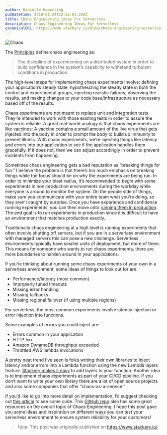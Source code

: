 ```yaml
---
author: Danielle Heberling
pubDatetime: 2019-01-24T22:12:03.284Z
title: Chaos Engineering Ideas For Serverless
description: Chaos Engineering Ideas For Serverless
canonicalURL: https://www.stackery.io/blog/chaos-engineering-serverless
---
```


![Chaos](/assets/chaos.jpg)

The <a href="http://principlesofchaos.org/" target="_blank" rel="noopener noreferrer">Principles</a> define chaos engineering as:

> The discipline of experimenting on a distributed system in order to build confidence in the system’s capability to withstand turbulent conditions in production.

The high-level steps for implementing chaos experiments involve: defining your application’s steady state, hypothesizing the steady state in both the control and experimental groups, injecting realistic failures, observing the results, and making changes to your code base/infrastructure as necessary based off of the results.

Chaos experiments are not meant to replace unit and integration tests. They’re intended to work with those existing tests in order to assure the system is reliable. A great real-world analogy is that chaos experiments are like vaccines: A vaccine contains a small amount of the live virus that gets injected into the body in order to prompt the body to build up immunity to prevent illness. With chaos experiments, we’re injecting things like latency and errors into our application to see if the application handles them gracefully. If it does not, then we can adjust accordingly in order to prevent incidents from happening.

Sometimes chaos engineering gets a bad reputation as “breaking things for fun.” I believe the problem is that there’s too much emphasis on breaking things while the focus should be on why the experiments are being run. In order to minimize your blast radius, it’s recommended to begin with some experiments in non-production environments during the workday while everyone is around to monitor the system. On the people side of things, make sure you communicate with your entire team what you’re doing, so they aren’t caught by surprise. Once you have experience and confidence running experiments, you can then move onto <a href="https://www.stackery.io/product/deploy/" target="_blank" rel="noopener noreferrer">running them in production</a>. The end goal is to run experiments in production since it is difficult to have an environment that matches production exactly.

Traditionally chaos engineering at a high level is running experiments that often involve shutting off servers, but if you are in a serverless environment with managed servers this can pose a new challenge. Serverless environments typically have smaller units of deployment, but more of them. This means for someone who wants to run chaos experiments, there are more boundaries to harden around in your applications.

If you’re thinking about running some chaos experiments of your own in a serverless environment, some ideas of things to look out for are:

- Performance/latency (most common)
- Improperly tuned timeouts
- Missing error handling
- Missing fallbacks
- Missing regional failover (if using multiple regions)

For serverless, the most common experiments involve latency injection or error injection into functions.

Some examples of errors you could inject are:

- Errors common in your application
- HTTP 5xx
- Amazon DynamoDB throughput exceeded
- Throttled AWS lambda invocations

A pretty neat trend I’ve seen is folks writing their own libraries to inject latency and/or errors into a Lambda function using the new Lambda layers feature. <a href="https://docs.stackery.io/docs/api/nodes/Function/#layers" target="_blank" rel="noopener noreferrer">Stackery makes it easy</a> to add layers to your function. Another idea is to implement chaos experiments as part of your CI/CD pipeline. If you don’t want to write your own library there are a lot of open source projects and also some companies that offer “chaos-as-a-service.”

If you’d like to go into more detail on implementation, I’d suggest checking out <a href="https://medium.com/@adhorn/injecting-chaos-to-aws-lambda-functions-using-lambda-layers-2963f996e0ba" target="_blank" rel="noopener noreferrer">this article</a> to see some code. This <a href="https://github.com/dastergon/awesome-chaos-engineering" target="_blank" rel="noopener noreferrer">GitHub repo</a> also has some great resources on the overall topic of Chaos Engineering. I hope this post gave you some ideas and inspiration on different ways you can test your serverless environment to ensure system reliability for your customers!

> Note: This post was originally published on https://www.stackery.io/
